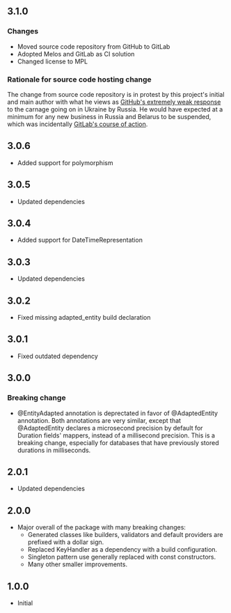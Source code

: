 ## 3.1.0

### Changes
- Moved source code repository from GitHub to GitLab
- Adopted Melos and GitLab as CI solution
- Changed license to MPL

### Rationale for source code hosting change

The change from source code repository is in protest by this project's initial and main author with what he views as [GitHub's extremely weak response](https://github.blog/2022-03-02-our-response-to-the-war-in-ukraine/) to the carnage going on in Ukraine by Russia. He would have expected at a minimum for any new business in Russia and Belarus to be suspended, which was incidentally [GitLab's course of action](https://about.gitlab.com/blog/2022/03/11/gitlab-actions-to-date-regarding-russian-invasion-of-ukraine/#suspending-new-business-in-russia-and-belarus).

## 3.0.6

- Added support for polymorphism

## 3.0.5

- Updated dependencies

## 3.0.4

- Added support for DateTimeRepresentation

## 3.0.3

- Updated dependencies

## 3.0.2

- Fixed missing adapted_entity build declaration

## 3.0.1

- Fixed outdated dependency

## 3.0.0

### Breaking change
- @EntityAdapted annotation is deprectated in favor of @AdaptedEntity annotation.
Both annotations are very similar, except that @AdaptedEntity declares a microsecond precision by default for 
Duration fields' mappers, instead of a millisecond precision. This is a breaking change, especially 
for databases that have previously stored durations in milliseconds.

## 2.0.1

- Updated dependencies

## 2.0.0

- Major overall of the package with many breaking changes:
    - Generated classes like builders, validators and default providers are prefixed with a dollar sign.
    - Replaced KeyHandler as a dependency with a build configuration.
    - Singleton pattern use generally replaced with const constructors.
    - Many other smaller improvements.

## 1.0.0

- Initial